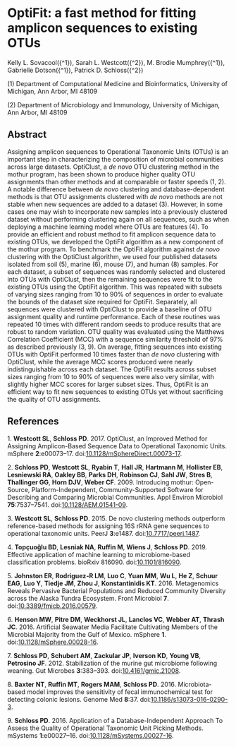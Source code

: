 
# OptiFit: a fast method for fitting amplicon sequences to existing OTUs

Kelly L. Sovacool\({^1}\), Sarah L. Westcott\({^2}\), M. Brodie
Mumphrey\({^1}\), Gabrielle Dotson\({^1}\), Patrick D. Schloss\({^2}\)

\(1\) Department of Computational Medicine and Bioinformatics,
University of Michigan, Ann Arbor, MI 48109

\(2\) Department of Microbiology and Immunology, University of Michigan,
Ann Arbor, MI 48109

## Abstract

Assigning amplicon sequences to Operational Taxonomic Units (OTUs) is an
important step in characterizing the composition of microbial
communities across large datasets. OptiClust, a *de novo* OTU clustering
method in the mothur program, has been shown to produce higher quality
OTU assignments than other methods and at comparable or faster speeds
(1, 2). A notable difference between *de novo* clustering and
database-dependent methods is that OTU assignments clustered with *de
novo* methods are not stable when new sequences are added to a dataset
(3). However, in some cases one may wish to incorporate new samples into
a previously clustered dataset without performing clustering again on
all sequences, such as when deploying a machine learning model where
OTUs are features (4). To provide an efficient and robust method to fit
amplicon sequence data to existing OTUs, we developed the OptiFit
algorithm as a new component of the mothur program. To benchmark the
OptiFit algorithm against *de novo* clustering with the OptiClust
algorithm, we used four published datasets isolated from soil (5),
marine (6), mouse (7), and human (8) samples. For each dataset, a subset
of sequences was randomly selected and clustered into OTUs with
OptiClust, then the remaining sequences were fit to the existing OTUs
using the OptiFit algorithm. This was repeated with subsets of varying
sizes ranging from 10 to 90% of sequences in order to evaluate the
bounds of the dataset size required for OptiFit. Separately, all
sequences were clustered with OptiClust to provide a baseline of OTU
assignment quality and runtime performance. Each of these routines was
repeated 10 times with different random seeds to produce results that
are robust to random variation. OTU quality was evaluated using the
Matthews Correlation Coefficient (MCC) with a sequence similarity
threshold of 97% as described previously (3, 9). On average, fitting
sequences into existing OTUs with OptiFit performed 10 times faster than
*de novo* clustering with OptiClust, while the average MCC scores
produced were nearly indistinguishable across each dataset. The OptiFit
results across subset sizes ranging from 10 to 90% of sequences were
also very similar, with slightly higher MCC scores for larger subset
sizes. Thus, OptiFit is an efficient way to fit new sequences to
existing OTUs yet without sacrificing the quality of OTU assignments.

## References

<div id="refs" class="references">

<div id="ref-westcott_opticlust_2017">

1\. **Westcott SL**, **Schloss PD**. 2017. OptiClust, an Improved Method
for Assigning Amplicon-Based Sequence Data to Operational Taxonomic
Units. mSphere **2**:e00073–17.
doi:[10.1128/mSphereDirect.00073-17](https://doi.org/10.1128/mSphereDirect.00073-17).

</div>

<div id="ref-schloss_introducing_2009">

2\. **Schloss PD**, **Westcott SL**, **Ryabin T**, **Hall JR**,
**Hartmann M**, **Hollister EB**, **Lesniewski RA**, **Oakley BB**,
**Parks DH**, **Robinson CJ**, **Sahl JW**, **Stres B**, **Thallinger
GG**, **Horn DJV**, **Weber CF**. 2009. Introducing mothur: Open-Source,
Platform-Independent, Community-Supported Software for Describing and
Comparing Microbial Communities. Appl Environ Microbiol
**75**:7537–7541.
doi:[10.1128/AEM.01541-09](https://doi.org/10.1128/AEM.01541-09).

</div>

<div id="ref-westcott_novo_2015">

3\. **Westcott SL**, **Schloss PD**. 2015. De novo clustering methods
outperform reference-based methods for assigning 16S rRNA gene sequences
to operational taxonomic units. PeerJ **3**:e1487.
doi:[10.7717/peerj.1487](https://doi.org/10.7717/peerj.1487).

</div>

<div id="ref-topcuoglu_effective_2019">

4\. **Topçuoğlu BD**, **Lesniak NA**, **Ruffin M**, **Wiens J**,
**Schloss PD**. 2019. Effective application of machine learning to
microbiome-based classification problems. bioRxiv 816090.
doi:[10.1101/816090](https://doi.org/10.1101/816090).

</div>

<div id="ref-johnston_metagenomics_2016">

5\. **Johnston ER**, **Rodriguez-R LM**, **Luo C**, **Yuan MM**, **Wu
L**, **He Z**, **Schuur EAG**, **Luo Y**, **Tiedje JM**, **Zhou J**,
**Konstantinidis KT**. 2016. Metagenomics Reveals Pervasive Bacterial
Populations and Reduced Community Diversity across the Alaska Tundra
Ecosystem. Front Microbiol **7**.
doi:[10.3389/fmicb.2016.00579](https://doi.org/10.3389/fmicb.2016.00579).

</div>

<div id="ref-henson_artificial_2016">

6\. **Henson MW**, **Pitre DM**, **Weckhorst JL**, **Lanclos VC**,
**Webber AT**, **Thrash JC**. 2016. Artificial Seawater Media Facilitate
Cultivating Members of the Microbial Majority from the Gulf of Mexico.
mSphere **1**.
doi:[10.1128/mSphere.00028-16](https://doi.org/10.1128/mSphere.00028-16).

</div>

<div id="ref-schloss_stabilization_2012">

7\. **Schloss PD**, **Schubert AM**, **Zackular JP**, **Iverson KD**,
**Young VB**, **Petrosino JF**. 2012. Stabilization of the murine gut
microbiome following weaning. Gut Microbes **3**:383–393.
doi:[10.4161/gmic.21008](https://doi.org/10.4161/gmic.21008).

</div>

<div id="ref-baxter_microbiota-based_2016">

8\. **Baxter NT**, **Ruffin MT**, **Rogers MAM**, **Schloss PD**. 2016.
Microbiota-based model improves the sensitivity of fecal immunochemical
test for detecting colonic lesions. Genome Med **8**:37.
doi:[10.1186/s13073-016-0290-3](https://doi.org/10.1186/s13073-016-0290-3).

</div>

<div id="ref-schloss_application_2016">

9\. **Schloss PD**. 2016. Application of a Database-Independent Approach
To Assess the Quality of Operational Taxonomic Unit Picking Methods.
mSystems **1**:e00027–16.
doi:[10.1128/mSystems.00027-16](https://doi.org/10.1128/mSystems.00027-16).

</div>

</div>
